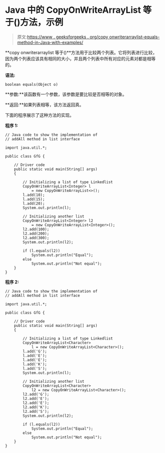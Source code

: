 # Java 中的 CopyOnWriteArrayList 等于()方法，示例

> 原文:[https://www . geeksforgeeks . org/copy onwriterarraylist-equals-method-in-Java-with-examples/](https://www.geeksforgeeks.org/copyonwritearraylist-equals-method-in-java-with-examples/)

**copy onwriterarraylist 等于()**方法用于比较两个列表。它将列表进行比较，因为两个列表应该具有相同的大小，并且两个列表中所有对应的元素对都是相等的。

**语法:**

```
boolean equals(Object o)
```

**参数:**该函数有一个参数，该参数是要比较是否相等的对象。

**返回:**如果列表相等，该方法返回真。

下面的程序展示了这种方法的实现。

**程序 1:**

```
// Java code to show the implementation of
// addAll method in list interface

import java.util.*;

public class GfG {

    // Driver code
    public static void main(String[] args)
    {

        // Initializing a list of type Linkedlist
        CopyOnWriteArrayList<Integer> l
            = new CopyOnWriteArrayList<>();
        l.add(10);
        l.add(15);
        l.add(20);
        System.out.println(l);

        // Initializing another list
        CopyOnWriteArrayList<Integer> l2
            = new CopyOnWriteArrayList<Integer>();
        l2.add(100);
        l2.add(200);
        l2.add(300);
        System.out.println(l2);

        if (l.equals(l2))
            System.out.println("Equal");
        else
            System.out.println("Not equal");
    }
}
```

**程序 2:**

```
// Java code to show the implementation of
// addAll method in list interface

import java.util.*;

public class GfG {

    // Driver code
    public static void main(String[] args)
    {

        // Initializing a list of type Linkedlist
        CopyOnWriteArrayList<Character>
            l = new CopyOnWriteArrayList<Character>();
        l.add('G');
        l.add('E');
        l.add('E');
        l.add('K');
        l.add('S');
        System.out.println(l);

        // Initializing another list
        CopyOnWriteArrayList<Character>
            l2 = new CopyOnWriteArrayList<Character>();
        l2.add('G');
        l2.add('E');
        l2.add('E');
        l2.add('K');
        l2.add('S');
        System.out.println(l2);

        if (l.equals(l2))
            System.out.println("Equal");
        else
            System.out.println("Not equal");
    }
}
```